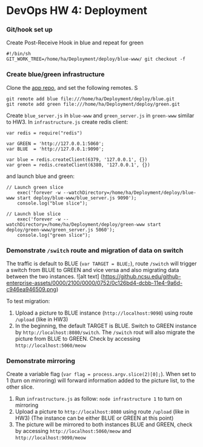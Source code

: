 # DevOps HW 4: Deployment

### Git/hook set up

Create Post-Receive Hook in blue and repeat for green
```
#!/bin/sh
GIT_WORK_TREE=/home/ha/Deployment/deploy/blue-www/ git checkout -f

```

### Create blue/green infrastructure

Clone the [app repo](https://github.com/CSC-DevOps/App), and set the following remotes.  S

    git remote add blue file:///home/ha/Deployment/deploy/blue.git
    git remote add green file:///home/ha/Deployment/deploy/green.git

Create `blue_server.js` in `blue-www` and `green_server.js` in `green-www` similar to HW3.
In `infrastructure.js` create redis client:
```
var redis = require("redis")

var GREEN = 'http://127.0.0.1:5060';
var BLUE  = 'http://127.0.0.1:9090';

var blue = redis.createClient(6379, '127.0.0.1', {}) 
var green = redis.createClient(6380, '127.0.0.1', {})
```
and launch blue and green:
```
// Launch green slice
    exec('forever -w --watchDirectory=/home/ha/Deployment/deploy/blue-www start deploy/blue-www/blue_server.js 9090');
    console.log("blue slice");

// Launch blue slice
    exec('forever -w --watchDirectory=/home/ha/Deployment/deploy/green-www start deploy/green-www/green_server.js 5060');
    console.log("green slice");
```

### Demonstrate `/switch` route and migration of data on switch
The traffic is default to BLUE (`var TARGET = BLUE;`), route `/switch` will trigger a switch from BLUE to GREEN and vice versa and also migrating data between the two instances.
![alt text] (https://github.ncsu.edu/github-enterprise-assets/0000/2100/0000/0752/0c126bd4-dcbb-11e4-9a6d-c946ea946509.png)

To test migration:

1. Upload a picture to BLUE instance (`http://localhost:9090`) using route `/upload` (like in HW3)
2. In the beginning, the default TARGET is BLUE. Switch to GREEN instance by `http://localhost:8080/switch`. The `/switch` rout will also migrate the picture from BLUE to GREEN. Check by accessing `http://localhost:5060/meow`

### Demonstrate mirroring
Create a variable flag (`var flag = process.argv.slice(2)[0];`). When set to 1 (turn on mirroring) will forward information added to the picture list, to the other slice. 

1. Run `infrastructure.js` as follow: `node infrastructure 1` to turn on mirroring
2. Upload a picture to `http://localhost:8080` using route `/upload` (like in HW3) (The instance can be either BLUE or GREEN at this point)
3. The picture will be mirrored to both instances BLUE and GREEN, check by accessing `http://localhost:5060/meow` and `http://localhost:9090/meow`
